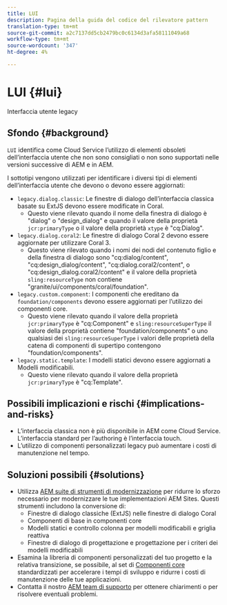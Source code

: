 ```yaml
---
title: LUI
description: Pagina della guida del codice del rilevatore pattern
translation-type: tm+mt
source-git-commit: a2c7137dd5cb2479bc0c6134d3afa58111049a68
workflow-type: tm+mt
source-wordcount: '347'
ht-degree: 4%

---
```



# LUI {#lui}

Interfaccia utente legacy

## Sfondo {#background}

`LUI` identifica come Cloud Service l’utilizzo di elementi obsoleti dell’interfaccia utente che non sono consigliati o non sono supportati nelle versioni successive di AEM e in AEM.

I sottotipi vengono utilizzati per identificare i diversi tipi di elementi dell’interfaccia utente che devono o devono essere aggiornati:

* `legacy.dialog.classic`: Le finestre di dialogo dell’interfaccia classica basate su ExtJS devono essere modificate in Coral.
   * Questo viene rilevato quando il nome della finestra di dialogo è &quot;dialog&quot; o &quot;design_dialog&quot; e quando
il valore della proprietà `jcr:primaryType` o il valore della proprietà `xtype` è &quot;cq:Dialog&quot;.
* `legacy.dialog.coral2`: Le finestre di dialogo Coral 2 devono essere aggiornate per utilizzare Coral 3.
   * Questo viene rilevato quando i nomi dei nodi del contenuto figlio e della finestra di dialogo sono &quot;cq:dialog/content&quot;,
&quot;cq:design_dialog/content&quot;, &quot;cq:dialog.coral2/content&quot;, o &quot;cq:design_dialog.coral2/content&quot;
e il valore della proprietà `sling:resourceType` non contiene
&quot;granite/ui/components/coral/foundation&quot;.
* `legacy.custom.component`: I componenti che ereditano da  `foundation/components` devono essere aggiornati per l’utilizzo dei componenti core.
   * Questo viene rilevato quando il valore della proprietà `jcr:primaryType` è &quot;cq:Component&quot; e
      `sling:resourceSuperType` il valore della proprietà contiene &quot;foundation/components&quot; o uno qualsiasi dei
      `sling:resourceSuperType` i valori delle proprietà della catena di componenti di supertipo contengono &quot;foundation/components&quot;.
* `legacy.static.template`: I modelli statici devono essere aggiornati a Modelli modificabili.
   * Questo viene rilevato quando il valore della proprietà `jcr:primaryType` è &quot;cq:Template&quot;.

## Possibili implicazioni e rischi {#implications-and-risks}

* L’interfaccia classica non è più disponibile in AEM come Cloud Service. L’interfaccia standard per l’authoring è l’interfaccia touch.
* L’utilizzo di componenti personalizzati legacy può aumentare i costi di manutenzione nel tempo.

## Soluzioni possibili {#solutions}

* Utilizza [AEM suite di strumenti di modernizzazione](https://opensource.adobe.com/aem-modernize-tools/) per ridurre lo sforzo necessario per modernizzare le tue implementazioni AEM Sites. Questi strumenti includono la conversione di:
   * Finestre di dialogo classiche (ExtJS) nelle finestre di dialogo Coral
   * Componenti di base in componenti core
   * Modelli statici e controllo colonna per modelli modificabili e griglia reattiva
   * Finestre di dialogo di progettazione e progettazione per i criteri dei modelli modificabili
* Esamina la libreria di componenti personalizzati del tuo progetto e la relativa transizione, se possibile, al set di [Componenti core ](https://experienceleague.adobe.com/docs/experience-manager-core-components/using/introduction.html?lang=it) standardizzati per accelerare i tempi di sviluppo e ridurre i costi di manutenzione delle tue applicazioni.
* Contatta il nostro [AEM team di supporto](https://helpx.adobe.com/enterprise/using/support-for-experience-cloud.html) per ottenere chiarimenti o per risolvere eventuali problemi.
